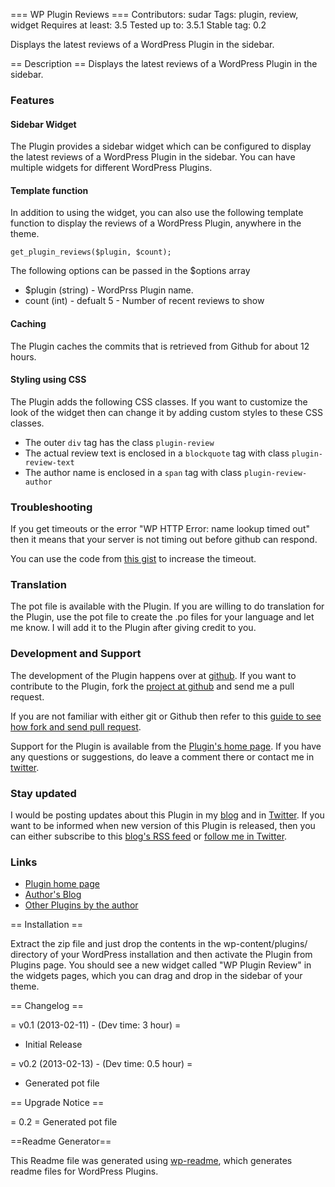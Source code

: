 ﻿=== WP Plugin Reviews ===
Contributors: sudar 
Tags: plugin, review, widget
Requires at least: 3.5
Tested up to: 3.5.1
Stable tag: 0.2

Displays the latest reviews of a WordPress Plugin in the sidebar.

== Description ==
Displays the latest reviews of a WordPress Plugin in the sidebar.

### Features

#### Sidebar Widget

The Plugin provides a sidebar widget which can be configured to display the latest reviews of a WordPress Plugin in the sidebar. You can have multiple widgets for different WordPress Plugins.

#### Template function

In addition to using the widget, you can also use the following template function to display the reviews of a WordPress Plugin, anywhere in the theme.

`get_plugin_reviews($plugin, $count);`

The following options can be passed in the $options array

- $plugin (string) - WordPrss Plugin name. 
- count (int) - defualt 5 -  Number of recent reviews to show

#### Caching

The Plugin caches the commits that is retrieved from Github for about 12 hours.

#### Styling using CSS

The Plugin adds the following CSS classes. If you want to customize the look of the widget then can change it by adding custom styles to these CSS classes.

- The outer `div` tag has the class `plugin-review`
- The actual review text is enclosed in a `blockquote` tag with class `plugin-review-text`
- The author name is enclosed in a `span` tag with class `plugin-review-author` 

### Troubleshooting

If you get timeouts or the error "WP HTTP Error: name lookup timed out" then it means that your server is not timing out before github can respond.

You can use the code from [this gist](https://gist.github.com/sudar/4945588) to increase the timeout.

### Translation

The pot file is available with the Plugin. If you are willing to do translation for the Plugin, use the pot file to create the .po files for your language and let me know. I will add it to the Plugin after giving credit to you.

### Development and Support

The development of the Plugin happens over at [github](https://github.com/sudar/wp-plugin-reviews). If you want to contribute to the Plugin, fork the [project at github](https://github.com/sudar/wp-plugin-reviews) and send me a pull request.

If you are not familiar with either git or Github then refer to this [guide to see how fork and send pull request](http://sudarmuthu.com/blog/contributing-to-project-hosted-in-github).

Support for the Plugin is available from the [Plugin's home page][1]. If you have any questions or suggestions, do leave a comment there or contact me in [twitter][2].

### Stay updated

I would be posting updates about this Plugin in my [blog][4] and in [Twitter][2]. If you want to be informed when new version of this Plugin is released, then you can either subscribe to this [blog's RSS feed][3] or [follow me in Twitter][2].

### Links

*   [Plugin home page][1]
*   [Author's Blog][4]
*   [Other Plugins by the author][5]

 [1]: http://sudarmuthu.com/wordpress/wp-plugin-reviews
 [2]: http://twitter.com/sudarmuthu
 [3]: http://sudarmuthu.com/feed
 [4]: http://sudarmuthu.com/blog
 [5]: http://sudarmuthu.com/wordpress

== Installation ==

Extract the zip file and just drop the contents in the wp-content/plugins/ directory of your WordPress installation and then activate the Plugin from Plugins page. You should see a new widget called "WP Plugin Review" in the widgets pages, which you can drag and drop in the sidebar of your theme.

== Changelog ==

= v0.1 (2013-02-11) - (Dev time: 3 hour) =
*   Initial Release

= v0.2 (2013-02-13) - (Dev time: 0.5 hour) =
* Generated pot file

== Upgrade Notice ==

= 0.2 =
Generated pot file

==Readme Generator== 

This Readme file was generated using <a href = 'http://sudarmuthu.com/wordpress/wp-readme'>wp-readme</a>, which generates readme files for WordPress Plugins.
